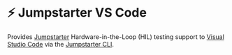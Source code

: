 # ⚡ Jumpstarter VS Code

Provides [Jumpstarter](https://jumpstarter.dev) Hardware-in-the-Loop (HIL) testing support to [Visual Studio Code](https://code.visualstudio.com/) via the [Jumpstarter CLI](https://docs.jumpstarter.dev/main/cli/index.html).
